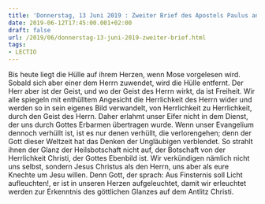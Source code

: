 ```yaml
---
title: 'Donnerstag, 13 Juni 2019 : Zweiter Brief des Apostels Paulus an die Korinther 3,15-18.4,1.3-6.'
date: 2019-06-12T17:45:00.001+02:00
draft: false
url: /2019/06/donnerstag-13-juni-2019-zweiter-brief.html
tags: 
- LECTIO
---
```


Bis heute liegt die Hülle auf ihrem Herzen, wenn Mose vorgelesen wird. Sobald sich aber einer dem Herrn zuwendet, wird die Hülle entfernt. Der Herr aber ist der Geist, und wo der Geist des Herrn wirkt, da ist Freiheit. Wir alle spiegeln mit enthülltem Angesicht die Herrlichkeit des Herrn wider und werden so in sein eigenes Bild verwandelt, von Herrlichkeit zu Herrlichkeit, durch den Geist des Herrn. Daher erlahmt unser Eifer nicht in dem Dienst, der uns durch Gottes Erbarmen übertragen wurde. Wenn unser Evangelium dennoch verhüllt ist, ist es nur denen verhüllt, die verlorengehen; denn der Gott dieser Weltzeit hat das Denken der Ungläubigen verblendet. So strahlt ihnen der Glanz der Heilsbotschaft nicht auf, der Botschaft von der Herrlichkeit Christi, der Gottes Ebenbild ist. Wir verkündigen nämlich nicht uns selbst, sondern Jesus Christus als den Herrn, uns aber als eure Knechte um Jesu willen. Denn Gott, der sprach: Aus Finsternis soll Licht aufleuchten!, er ist in unseren Herzen aufgeleuchtet, damit wir erleuchtet werden zur Erkenntnis des göttlichen Glanzes auf dem Antlitz Christi.